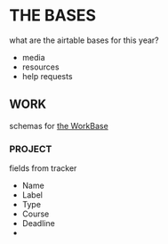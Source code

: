 # THE BASES

what are the airtable bases for this year?

* media
* resources
* help requests


## WORK

schemas for [the WorkBase](https://airtable.com/tblWwB3D0q6CWI96W/viwCKh9OP8Pjz9MGe?blocks=hide)

### PROJECT

fields from tracker

* Name
* Label
* Type
* Course
* Deadline
* 